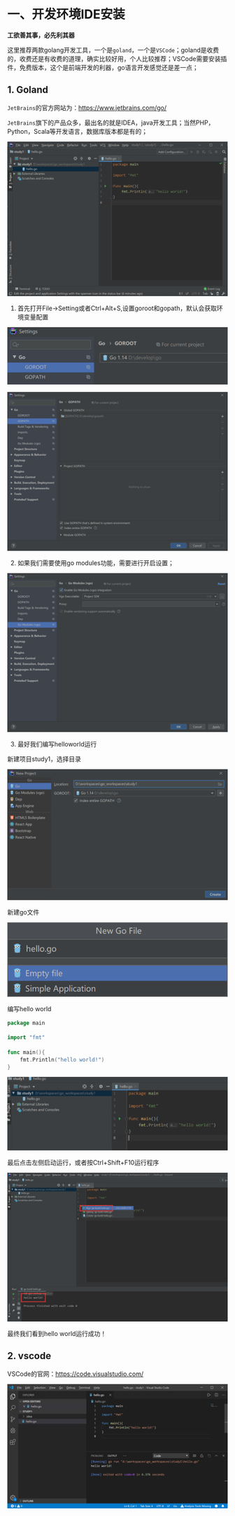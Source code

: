 # 一、开发环境IDE安装

**工欲善其事，必先利其器**

这里推荐两款golang开发工具，一个是`goland`，一个是`VSCode`；goland是收费的，收费还是有收费的道理，确实比较好用，个人比较推荐；VSCode需要安装插件，免费版本，这个是前端开发的利器，go语言开发感觉还是差一点；

## 1. Goland

`JetBrains`的官方网站为：https://www.jetbrains.com/go/

`JetBrains`旗下的产品众多，最出名的就是IDEA，java开发工具；当然PHP，Python，Scala等开发语言，数据库版本都是有的；

![image-20200308213639999](02.golang开发工具安装.assets/image-20200308213639999.png)

1. 首先打开File->Setting或者Ctrl+Alt+S,设置goroot和gopath，默认会获取环境变量配置

![image-20200308214137180](02.golang开发工具安装.assets/image-20200308214137180.png)

![image-20200308214206249](02.golang开发工具安装.assets/image-20200308214206249.png)

2. 如果我们需要使用go modules功能，需要进行开启设置；

![image-20200308214256503](02.golang开发工具安装.assets/image-20200308214256503.png)

3. 最好我们编写helloworld运行

新建项目study1，选择目录

![image-20200308214352004](02.golang开发工具安装.assets/image-20200308214352004.png)

新建go文件

![image-20200308214422995](02.golang开发工具安装.assets/image-20200308214422995.png)

编写hello world

```go
package main

import "fmt"

func main(){
	fmt.Println("hello world!")
}
```

![image-20200308214456521](02.golang开发工具安装.assets/image-20200308214456521.png)

最后点击左侧启动运行，或者按Ctrl+Shift+F10运行程序

![image-20200308214525960](02.golang开发工具安装.assets/image-20200308214525960.png)

最终我们看到hello world运行成功！

## 2. vscode

VSCode的官网：https://code.visualstudio.com/

![image-20200308213720888](02.golang开发工具安装.assets/image-20200308213720888.png)